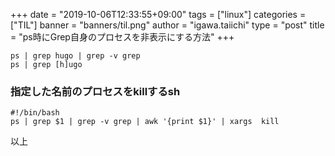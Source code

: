 +++
date = "2019-10-06T12:33:55+09:00"
tags = ["linux"]
categories = ["TIL"]
banner = "banners/til.png"
author = "igawa.taiichi"
type = "post"
title = "ps時にGrep自身のプロセスを非表示にする方法"
+++

```
ps | grep hugo | grep -v grep
ps | grep [h]ugo
```

### 指定した名前のプロセスをkillするsh

```
#!/bin/bash
ps | grep $1 | grep -v grep | awk '{print $1}' | xargs  kill
```

以上
